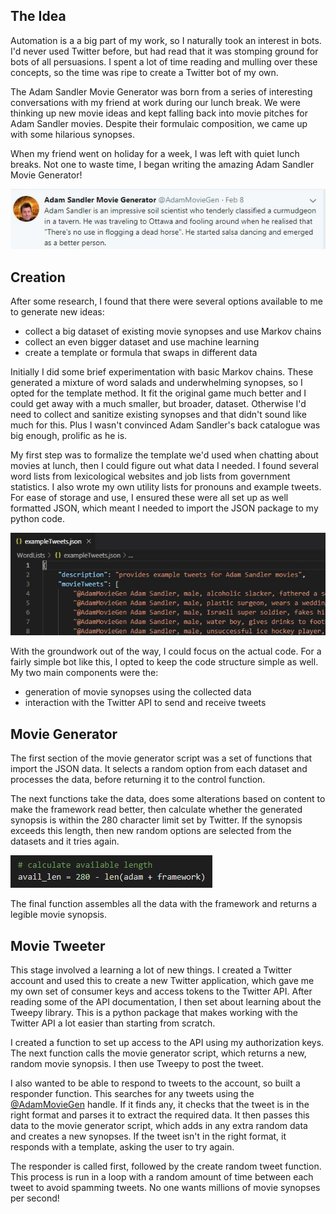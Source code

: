 ## The Idea

Automation is a a big part of my work, so I naturally took
an interest in bots. I'd never used Twitter before, but had
read that it was stomping ground for bots of all persuasions.
I spent a lot of time reading and mulling over these concepts,
so the time was ripe to create a Twitter bot of my own.

The Adam Sandler Movie Generator was born from a series of
interesting conversations with my friend at work during our
lunch break. We were thinking up new movie ideas and kept
falling back into movie pitches for Adam Sandler movies.
Despite their formulaic composition, we came up with some
hilarious synopses.

When my friend went on holiday for a week, I was left with
quiet lunch breaks. Not one to waste time, I began writing the
amazing Adam Sandler Movie Generator!

![Adam Sandler movie synopsis](images/projects/moviegenerator.jpg "Movie synopsis for Adam Sandler")

## Creation

After some research, I found that there were several options
available to me to generate new ideas:

* collect a big dataset of existing movie synopses and use Markov chains
* collect an even bigger dataset and use machine learning
* create a template or formula that swaps in different data

Initially I did some brief experimentation with basic Markov chains.
These generated a mixture of word salads and underwhelming synopses,
so I opted for the template method. It fit the original game much
better and I could get away with a much smaller, but broader,
dataset. Otherwise I'd need to collect and sanitize existing
synopses and that didn't sound like much for this. Plus I wasn't
convinced Adam Sandler's back catalogue was big enough, prolific
as he is.

My first step was to formalize the template we'd used when chatting
about movies at lunch, then I could figure out what data I needed.
I found several word lists from lexicological websites and job lists
from government statistics. I also wrote my own utility lists for
pronouns and example tweets. For ease of storage and use, I ensured
these were all set up as well formatted JSON, which meant I needed
to import the JSON package to my python code.

![Example tweets JSON](images/projects/moviegenerator_samplejson.jpg "Example tweets in JSON format")

With the groundwork out of the way, I could focus on the actual code.
For a fairly simple bot like this, I opted to keep the code structure
simple as well. My two main components were the:

* generation of movie synopses using the collected data
* interaction with the Twitter API to send and receive tweets

## Movie Generator

The first section of the movie generator script was a set of functions
that import the JSON data. It selects a random option from each dataset
and processes the data, before returning it to the control function.

The next functions take the data, does some alterations based on content
to make the framework read better, then calculate whether the generated
synopsis is within the 280 character limit set by Twitter. If the synopsis
exceeds this length, then new random options are selected from the datasets
and it tries again.

![Calculating the length of the synopsis](images/projects/moviegenerator_length.jpg "Calculating the length of the synopsis")

The final function assembles all the data with the framework and returns
a legible movie synopsis.

## Movie Tweeter

This stage involved a learning a lot of new things. I created a Twitter
account and used this to create a new Twitter application, which gave
me my own set of consumer keys and access tokens to the Twitter API.
After reading some of the API documentation, I then set about learning
about the Tweepy library. This is a python package that makes working
with the Twitter API a lot easier than starting from scratch.

I created a function to set up access to the API using my authorization
keys. The next function calls the movie generator script, which returns
a new, random movie synopsis. I then use Tweepy to post the tweet.

I also wanted to be able to respond to tweets to the account, so built
a responder function. This searches for any tweets using the [@AdamMovieGen](https://twitter.com/AdamMovieGen)
handle. If it finds any, it checks that the tweet is in the right format
and parses it to extract the required data. It then passes this data to
the movie generator script, which adds in any extra random data and creates
a new synopses. If the tweet isn't in the right format, it responds with
a template, asking the user to try again.

The responder is called first, followed by the create random tweet function.
This process is run in a loop with a random amount of time between each
tweet to avoid spamming tweets. No one wants millions of movie synopses
per second!

